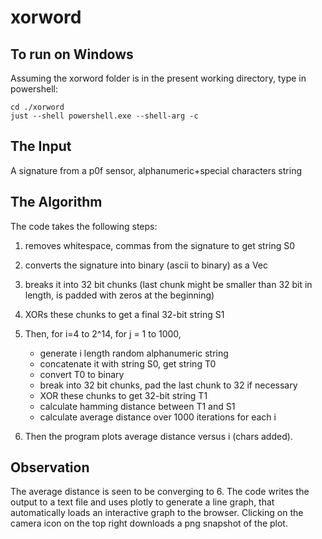 # xorword

## To run on Windows
Assuming the xorword folder is in the present working directory, type in powershell:
````
cd ./xorword
just --shell powershell.exe --shell-arg -c
````

## The Input 
A signature from a p0f sensor, alphanumeric+special characters string

## The Algorithm
The code takes the following steps:
1. removes whitespace, commas from the signature to get string S0
2. converts the signature into binary (ascii to binary) as a Vec<u8>
3. breaks it into 32 bit chunks (last chunk might be smaller than 32 bit in length, is padded with zeros at the beginning)
4. XORs these chunks to get a final 32-bit string S1
  
5. Then, for i=4 to 2^14, for j = 1 to 1000,
  
    - generate i length random alphanumeric string
    - concatenate it with string S0, get string T0
    - convert T0 to binary
    - break into 32 bit chunks, pad the last chunk to 32 if necessary
    - XOR these chunks to get 32-bit string T1
    - calculate hamming distance between T1 and S1
    - calculate average distance over 1000 iterations for each i
  
6. Then the program plots average distance versus i (chars added). 
  
## Observation
The average distance is seen to be converging to 6. The code writes the output to a text file and uses plotly to generate a line graph, that automatically loads an interactive graph to the browser. Clicking on the camera icon on the top right downloads a png snapshot of the plot.
